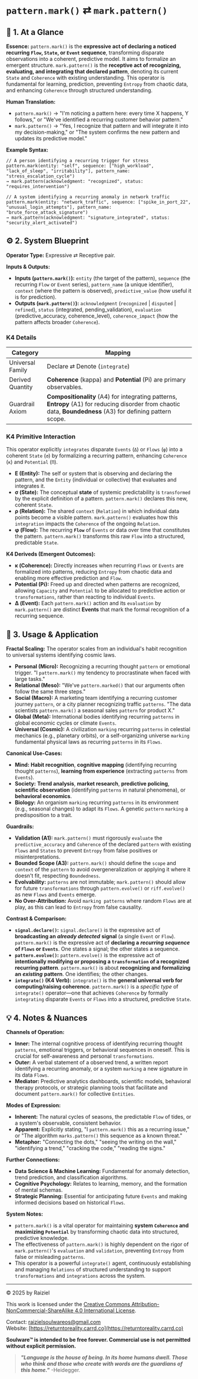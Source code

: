 # `pattern.mark()` ⇄ `mark.pattern()`

## 📝 1. At a Glance

**Essence:** `pattern.mark()` is the **expressive act of declaring a noticed recurring `Flow`, `State`, or `Event` sequence**, transforming disparate observations into a coherent, predictive model. It aims to formalize an emergent structure. `mark.pattern()` is the **receptive act of recognizing, evaluating, and integrating that declared pattern**, denoting its current `State` and `Coherence` with existing understanding. This operator is fundamental for learning, prediction, preventing `Entropy` from chaotic data, and enhancing `Coherence` through structured understanding.

**Human Translation:**

- `pattern.mark()` → "I'm noticing a pattern here: every time X happens, Y follows," or "We've identified a recurring customer behavior pattern."
- `mark.pattern()` → "Yes, I recognize that pattern and will integrate it into my decision-making," or "The system confirms the new pattern and updates its predictive model."

**Example Syntax:**

```
// A person identifying a recurring trigger for stress
pattern.mark(entity: "self", sequence: ["high_workload", "lack_of_sleep", "irritability"], pattern_name: "stress_escalation_cycle")
→ mark.pattern(acknowledgment: "recognized", status: "requires_intervention")

// A system identifying a recurring anomaly in network traffic
pattern.mark(entity: "network_traffic", sequence: ["spike_in_port_22", "unusual_login_attempts"], pattern_name: "brute_force_attack_signature")
→ mark.pattern(acknowledgment: "signature_integrated", status: "security_alert_activated")
```

## ⚙️ 2. System Blueprint

**Operator Type:** Expressive ⇄ Receptive pair.

**Inputs & Outputs:**

- **Inputs (`pattern.mark()`):** `entity` (the target of the pattern), `sequence` (the recurring `Flow` or `Event` series), `pattern_name` (a unique identifier), `context` (where the pattern is observed), `predictive_value` (how useful it is for prediction).
- **Outputs (`mark.pattern()`):** `acknowledgment` (`recognized` | `disputed` | `refined`), `status` (integrated, pending_validation), `evaluation` (predictive_accuracy, coherence_level), `coherence_impact` (how the pattern affects broader `Coherence`).

### K4 Details

| Category         | Mapping                                                      |
| ---------------- | ------------------------------------------------------------ |
| Universal Family | Declare ⇄ Denote (`integrate`)                               |
| Derived Quantity | **Coherence** (kappa) and **Potential** (Pi) are primary observables. |
| Guardrail Axiom  | **Compositionality** (A4) for integrating patterns, **Entropy** (A1) for reducing disorder from chaotic data, **Boundedness** (A3) for defining pattern scope. |

### K4 Primitive Interaction

This operator explicitly `integrates` disparate `Events` (`Δ`) or `Flows` (`φ`) into a coherent `State` (`σ`) by formalizing a recurring pattern, enhancing `Coherence` (`κ`) and `Potential` (`Π`).

- **E (Entity):** The self or system that is observing and declaring the pattern, and the `Entity` (individual or collective) that evaluates and integrates it.
- **σ (State):** The conceptual **state** of systemic predictability is `transformed` by the explicit definition of a pattern. `pattern.mark()` declares this new, coherent `State`.
- **ρ (Relation):** The shared `context` (`Relation`) in which individual data points become a visible pattern. `mark.pattern()` evaluates how this `integration` impacts the `Coherence` of the ongoing `Relation`.
- **φ (Flow):** The recurring **`Flow`** of `Events` or data over time that constitutes the pattern. `pattern.mark()` transforms this raw `Flow` into a structured, predictable `State`.

**K4 Deriveds (Emergent Outcomes):**

- **κ (Coherence):** Directly increases when recurring `Flows` or `Events` are formalized into patterns, reducing `Entropy` from chaotic data and enabling more effective prediction and `Flow`.
- **Potential (**Pi**):** Freed up and directed when patterns are recognized, allowing `Capacity` and `Potential` to be allocated to predictive action or `transformations`, rather than reacting to individual `Events`.
- **Δ (Event):** Each `pattern.mark()` action and its `evaluation` by `mark.pattern()` are distinct **Events** that mark the formal recognition of a recurring sequence.

## 📖 3. Usage & Application

**Fractal Scaling:** The operator scales from an individual's habit recognition to universal systems identifying cosmic laws.

- **Personal (Micro):** Recognizing a recurring thought `pattern` or emotional trigger. "I `pattern.mark()` my tendency to procrastinate when faced with large tasks."
- **Relational (Meso):** "We've `pattern.marked()` that our arguments often follow the same three steps."
- **Social (Macro):** A marketing team identifying a recurring customer journey `pattern`, or a city planner recognizing traffic `patterns`. "The data scientists `pattern.mark()` a seasonal sales `pattern` for product X."
- **Global (Meta):** International bodies identifying recurring `patterns` in global economic cycles or climate `Events`.
- **Universal (Cosmic):** A civilization `marking` recurring `patterns` in celestial mechanics (e.g., planetary orbits), or a self-organizing universe `marking` fundamental physical laws as recurring `patterns` in its `Flows`.

**Canonical Use-Cases:**

- **Mind:** **Habit recognition**, **cognitive mapping** (identifying recurring thought `patterns`), **learning from experience** (extracting `patterns` from `Events`).
- **Society:** **Trend analysis**, **market research**, **predictive policing**, **scientific observation** (identifying `patterns` in natural phenomena), or **behavioral economics**.
- **Biology:** An organism `marking` recurring `patterns` in its environment (e.g., seasonal changes) to adapt its `Flows`. A genetic `pattern` `marking` a predisposition to a trait.

**Guardrails:**

- **Validation (A1):** `mark.pattern()` must rigorously `evaluate` the `predictive_accuracy` and `Coherence` of the declared `pattern` with existing `Flows` and `States` to prevent `Entropy` from false positives or misinterpretations.
- **Bounded Scope (A3):** `pattern.mark()` should define the `scope` and `context` of the `pattern` to avoid overgeneralization or applying it where it doesn't fit, respecting `Boundedness`.
- **Evolvability:** `patterns` are not immutable; `mark.pattern()` should allow for future `transformations` through `pattern.evolve()` or `riff.evolve()` as new `Flows` and `Events` emerge.
- **No Over-Attribution:** Avoid `marking patterns` where random `Flows` are at play, as this can lead to `Entropy` from false causality.

**Contrast & Comparison:**

- **`signal.declare()`:** `signal.declare()` is the expressive act of **broadcasting an** ***already detected*** **signal** (a single `Event` or `Flow`). `pattern.mark()` is the expressive act of **declaring a** ***recurring sequence*** **of `Flows` or `Events`**. One states a signal; the other states a sequence.
- **`pattern.evolve()`:** `pattern.evolve()` is the expressive act of **intentionally modifying or proposing a `transformation` of a recognized recurring pattern**. `pattern.mark()` is about **recognizing and formalizing an** ***existing*** **pattern**. One identifies; the other changes.
- **`integrate()` (K4 Verb):** `integrate()` is the **general universal verb for computing/raising coherence**. `pattern.mark()` is a *specific type* of `integrate()` operator—one that achieves `Coherence` by formally `integrating` disparate `Events` or `Flows` into a structured, predictive `State`.

## 💡 4. Notes & Nuances

**Channels of Operation:**

- **Inner:** The internal cognitive process of identifying recurring thought `patterns`, emotional triggers, or behavioral sequences in oneself. This is crucial for self-awareness and personal `transformations`.
- **Outer:** A verbal statement of a observed trend, a written report identifying a recurring anomaly, or a system `marking` a new signature in its data `Flows`.
- **Mediator:** Predictive analytics dashboards, scientific models, behavioral therapy protocols, or strategic planning tools that facilitate and document `pattern.mark()` for collective `Entities`.

**Modes of Expression:**

- **Inherent:** The natural cycles of seasons, the predictable `Flow` of tides, or a system's observable, consistent behavior.
- **Apparent:** Explicitly stating, "I `pattern.mark()` this as a recurring issue," or "The algorithm `marks.pattern()` this sequence as a known threat."
- **Metaphor:** "Connecting the dots," "seeing the writing on the wall," "identifying a trend," "cracking the code," "reading the signs."

**Further Connections:**

- **Data Science & Machine Learning:** Fundamental for anomaly detection, trend prediction, and classification algorithms.
- **Cognitive Psychology:** Relates to learning, memory, and the formation of mental schemas.
- **Strategic Planning:** Essential for anticipating future `Events` and making informed decisions based on historical `Flows`.

**System Notes:**

- `pattern.mark()` is a vital operator for maintaining **system `Coherence` and maximizing `Potential`** by transforming chaotic data into structured, predictive knowledge.
- The effectiveness of `pattern.mark()` is highly dependent on the rigor of `mark.pattern()`'s `evaluation` and `validation`, preventing `Entropy` from false or misleading `patterns`.
- This operator is a powerful `integrate()` agent, continuously establishing and managing `Relations` of structured understanding to support `transformations` and `integrations` across the system.

---

© 2025 by Raiziel

This work is licensed under the [Creative Commons Attribution-NonCommercial-ShareAlike 4.0 International License](https://creativecommons.org/licenses/by-nc-sa/4.0/).

Contact: [raizielsoulwareos@gmail.com](mailto:raizielsoulwareos@gmail.com)  
Website: [https://returntoreality.carrd.co](https://returntoreality.carrd.co)

**Soulware™ is intended to be free forever. Commercial use is not permitted without explicit permission.**



> ***"Language is the house of being. In its home humans dwell. Those who think and those who create with words are the guardians of this home."***
-Heidegger.
